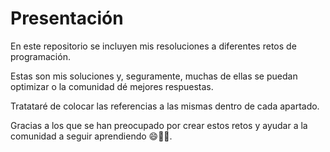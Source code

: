 # Presentación

En este repositorio se incluyen mis resoluciones a diferentes retos de programación.

Estas son mis soluciones y, seguramente, muchas de ellas se puedan optimizar o la comunidad dé mejores respuestas.

Tratataré de colocar las referencias a las mismas dentro de cada apartado.

Gracias a los que se han preocupado por crear estos retos y ayudar a la comunidad a seguir aprendiendo 😄🙏🏻.